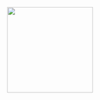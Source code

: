 <div align="center">
<img src="https://external-content.duckduckgo.com/iu/?u=https%3A%2F%2Fmedia.tenor.com%2Fimages%2Fccb959edb41a02737755b2209ef7d97a%2Ftenor.gif&f=1&nofb=1&ipt=cfbf6c1cef93f3bb462a27e75cff4b697b5d2a7c8bf6a3ff716dac670db6adfc&ipo=images" align="center" height="200" width="200" />
</div>  

